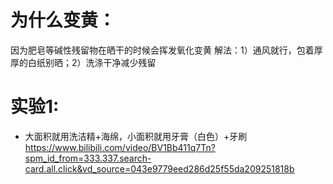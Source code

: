 # 为什么变黄：
因为肥皂等碱性残留物在晒干的时候会挥发氧化变黄
解法：1）通风就行，包着厚厚的白纸别晒；2）洗涤干净减少残留

# 实验1:
- 大面积就用洗洁精+海绵，小面积就用牙膏（白色）+牙刷
https://www.bilibili.com/video/BV1Bb411q7Tn?spm_id_from=333.337.search-card.all.click&vd_source=043e9779eed286d25f55da209251818b